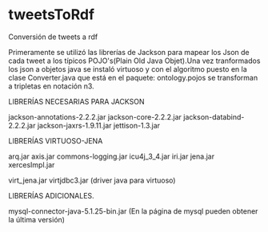 tweetsToRdf
===========
Conversión de tweets a rdf

Primeramente se utilizó las librerías de Jackson para mapear los Json de cada tweet a los típicos 
POJO's(Plain Old Java Objet).Una vez tranformados los json a objetos java se instaló virtuoso y con el algoritmo 
puesto en la clase Converter.java que está en el paquete: ontology.pojos se transforman a tripletas en notación n3.


LIBRERÍAS NECESARIAS PARA JACKSON

jackson-annotations-2.2.2.jar
jackson-core-2.2.2.jar
jackson-databind-2.2.2.jar
jackson-jaxrs-1.9.11.jar
jettison-1.3.jar

LIBRERÍAS VIRTUOSO-JENA

arq.jar
axis.jar
commons-logging.jar
icu4j_3_4.jar
iri.jar
jena.jar
xercesImpl.jar

virt_jena.jar
virtjdbc3.jar (driver java para virtuoso)

LIBRERÍAS ADICIONALES.

mysql-connector-java-5.1.25-bin.jar (En la página de mysql pueden obtener la última versión)



